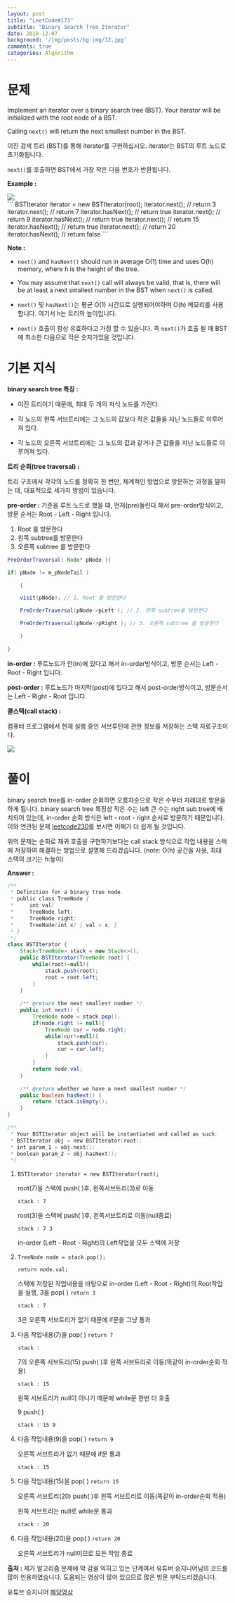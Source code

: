 ```yaml
---
layout: post
title: "LeetCode#173"
subtitle: "Binary Search Tree Iterator"
date: 2019-12-07
background: '/img/posts/bg-img/12.jpg'
comments: true
categories: Algorithm
---
```

<h1 class="section-heading2" >문제</h1>

Implement an iterator over a binary search tree (BST). Your iterator will be initialized with the root node of a BST.

Calling ```next()``` will return the next smallest number in the BST.

이진 검색 트리 (BST)를 통해 iterator를 구현하십시오. iterator는 BST의 루트 노드로 초기화됩니다.

```next()```를 호출하면 BST에서 가장 작은 다음 번호가 반환됩니다.

**Example :**

<div>
	<img class="img-fluid" src="/img/posts/algorithm/leetcode173.jpg">	
</div>
```
BSTIterator iterator = new BSTIterator(root);
iterator.next();    // return 3
iterator.next();    // return 7
iterator.hasNext(); // return true
iterator.next();    // return 9
iterator.hasNext(); // return true
iterator.next();    // return 15
iterator.hasNext(); // return true
iterator.next();    // return 20
iterator.hasNext(); // return false
```

**Note :**
- ```next()``` and ```hasNext()``` should run in average O(1) time and uses O(h) memory, where h is the height of the tree.

- You may assume that ```next()``` call will always be valid, that is, there will be at least a next smallest number in the BST when ```next()``` is called.

- ```next()``` 및 ```hasNext()```는 평균 O(1) 시간으로 실행되어야하며 O(h) 메모리를 사용합니다. 여기서 h는 트리의 높이입니다.

- ```next()``` 호출이 항상 유효하다고 가정 할 수 있습니다. 즉 ```next()```가 호출 될 때 BST에 최소한 다음으로 작은 숫자가있을 것입니다.

<h1 class="section-heading2" >기본 지식</h1>

**binary search tree 특징 :**

- 이진 트리이기 때문에, 최대 두 개의 자식 노드를 가진다.

- 각 노드의 왼쪽 서브트리에는 그 노드의 값보다 작은 값들을 지닌 노드들로 이루어져 있다.

- 각 노드의 오른쪽 서브트리에는 그 노드의 값과 같거나 큰 값들을 지닌 노드들로 이루어져 있다.
	
**트리 순회(tree traversal) :**

트리 구조에서 각각의 노드를 정확히 한 번만, 체계적인 방법으로 방문하는 과정을 말하는 데, 대표적으로 세가지 방법이 있습니다.

**pre-order :** 기준을 루트 노드로 했을 때, 먼저(pre)들린다 해서 pre-order방식이고, 방문 순서는 Root - Left - Right 입니다.

1. Root 를 방문한다
1. 왼쪽 subtree를 방문한다
1. 오른쪽 subtree 를 방문한다

```java
PreOrderTraversal( Node* pNode ){

if( pNode != m_pNodeTail )

	{

	visit(pNode); // 1. Root 를 방문한다

	PreOrderTraversal(pNode->pLeft ); // 2. 왼쪽 subtree를 방문한다

	PreOrderTraversal(pNode->pRight ); // 3. 오른쪽 subtree 를 방문한다

	}
	
}
```

**in-order :** 루트노드가 안(in)에 있다고 해서 in-order방식이고, 방문 순서는 Left - Root - Right 입니다.

**post-order :** 루트노드가 마지막(post)에 있다고 해서 post-order방식이고, 방문순서는 Left - Right - Root 입니다.

**콜스택(call stack) :**

컴퓨터 프로그램에서 현재 실행 중인 서브루틴에 관한 정보를 저장하는 스택 자료구조이다.

<div>
	<img class="img-fluid" src="/img/posts/algorithm/leetcode173(2).jpg">	
</div>

<h1 class="section-heading2" >풀이</h1>

binary search tree를 in-order 순회하면 오름차순으로 작은 수부터 차례대로 방문을 하게 됩니다. binary search tree 특징상 작은 수는 left 큰 수는 right sub tree에 배치되어 있는데,
in-order 순회 방식은 left - root - right 순서로 방문하기 때문입니다. 이와 연관된 문제 [leetcode230](https://bhsbhs235.github.io/algorithm/2019/10/13/leetcode230.html)를 보시면 이해가 더 쉽게 될 것입니다.

위의 문제는 순회로 재귀 호출을 구현하기보다는 call stack 방식으로 작업 내용을 스택에 저장하여 해결하는 방법으로 설명해 드리겠습니다. (note: O(h) 공간을 사용, 최대 스택의 크기는 h:높이)

**Answer :**

``` Java
/**
 * Definition for a binary tree node.
 * public class TreeNode {
 *     int val;
 *     TreeNode left;
 *     TreeNode right;
 *     TreeNode(int x) { val = x; }
 * }
 */
class BSTIterator {
    Stack<TreeNode> stack = new Stack<>();
    public BSTIterator(TreeNode root) {
        while(root!=null){
            stack.push(root);
            root = root.left;
        }
    }
    
    /** @return the next smallest number */
    public int next() {
        TreeNode node = stack.pop();
        if(node.right != null){
            TreeNode cur = node.right;
            while(cur!=null){
                stack.push(cur);
                cur = cur.left;
            }
        }
        return node.val;
    }
    
    /** @return whether we have a next smallest number */
    public boolean hasNext() {
        return !stack.isEmpty();
    }
}

/**
 * Your BSTIterator object will be instantiated and called as such:
 * BSTIterator obj = new BSTIterator(root);
 * int param_1 = obj.next();
 * boolean param_2 = obj.hasNext();
 */
```

1. ```BSTIterator iterator = new BSTIterator(root);```
    
    root(7)을 스택에 push( )후, 왼쪽서브트리(3)로 이동

    ```
    stack : 7
    ```

    root(3)을 스택에 push( )후, 왼쪽서브트리로 이동(null종료)   

    ```
    stack : 7 3
    ```

    in-order (Left - Root - Right)의 Left작업을 모두 스택에 저장

2.  ```TreeNode node = stack.pop();``` 

    ```return node.val;```

    스택에 저장된 작업내용을 바탕으로 in-order (Left - Root - Right)의 Root작업을 실행,
3을 pop( ) ```return 3```

    ```
    stack : 7
    ```

    3은 오른쪽 서브트리가 없기 때문에 if문을 그냥 통과

3. 다음 작업내용(7)을 pop( ) ```return 7```
    ```
    stack :
    ```

    7의 오른쪽 서브트리(15) push( )후 왼쪽 서브트리로 이동(똑같이 in-order순회 적용) 
    ```
    stack : 15
    ```
    왼쪽 서브트리가 null이 아니기 때문에 while문 한번 더 호출

    9 push( )
    ```
    stack : 15 9
    ```
4. 다음 작업내용(9)을 pop( ) ```return 9```

    오른쪽 서브트리가 없기 때문에 if문 통과
    ```
    stack : 15
    ```
5. 다음 작업내용(15)을 pop( ) ```return 15```

    오른쪽 서브트리(20) push( )후 왼쪽 서브트리로 이동(똑같이 in-order순회 적용)

    왼쪽 서브트리는 null로 while문 통과
    ```
    stack : 20
    ```
6. 다음 작업내용(20)을 pop( ) ```return 20```

    오른쪽 서브트리가 null이므로 모든 작업 종료

**출처 :**
제가 알고리즘 문제에 막 감을 익히고 있는 단계여서 유튜버 승지니어님의 코드를 많이 인용하였습니다. 도움되는 영상이 많이 있으므로 많은 방문 부탁드리겠습니다.

유튜브 승지니어 [해당영상](https://www.youtube.com/watch?v=5gFeBx5JtiM&list=PL2mzT_U4XxDl8PP-jMk4rt6BPzBtS__pQ&index=34)

